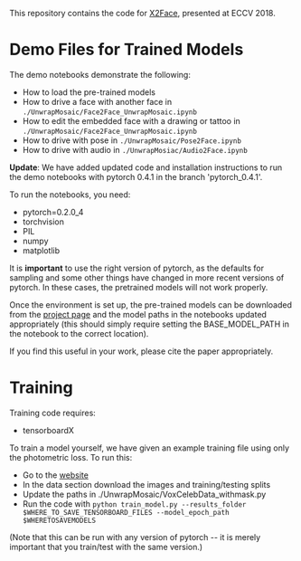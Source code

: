This repository contains the code for [X2Face](http://www.robots.ox.ac.uk/~vgg/research/unsup_learn_watch_faces/x2face.html), presented at ECCV 2018.

<h1>Demo Files for Trained Models</h1>

The demo notebooks demonstrate the following:
- How to load the pre-trained models
- How to drive a face with another face in `./UnwrapMosaic/Face2Face_UnwrapMosaic.ipynb`
- How to edit the embedded face with a drawing or tattoo in `./UnwrapMosaic/Face2Face_UnwrapMosaic.ipynb`
- How to drive with pose in `./UnwrapMosaic/Pose2Face.ipynb`
- How to drive with audio in `./UnwrapMosiac/Audio2Face.ipynb`

**Update**: We have added updated code and installation instructions to run the demo notebooks with pytorch 0.4.1 in the branch 'pytorch_0.4.1'.


To run the notebooks, you need:
- pytorch=0.2.0_4 
- torchvision
- PIL
- numpy
- matplotlib

It is **important** to use the right version of pytorch, as the defaults for sampling and some other things have changed in more recent versions of pytorch. In these cases, the pretrained models will not work properly.


Once the environment is set up, the pre-trained models can be downloaded from the [project page](http://www.robots.ox.ac.uk/~vgg/research/unsup_learn_watch_faces/x2face.html) and the model paths in the notebooks updated appropriately (this should simply require setting the BASE_MODEL_PATH in the notebook to the correct location).


If you find this useful in your work, please cite the paper appropriately.

<h1>Training</h1>

Training code requires:
- tensorboardX

To train a model yourself, we have given an example training file using only the photometric loss.
To run this:
- Go to the [website](http://www.robots.ox.ac.uk/~vgg/research/unsup_learn_watch_faces/x2face.html)
- In the data section download the images and training/testing splits
- Update the paths in ./UnwrapMosaic/VoxCelebData_withmask.py
- Run the code with `python train_model.py --results_folder $WHERE_TO_SAVE_TENSORBOARD_FILES --model_epoch_path $WHERETOSAVEMODELS`

(Note that this can be run with any version of pytorch -- it is merely important that you train/test with the same version.)
